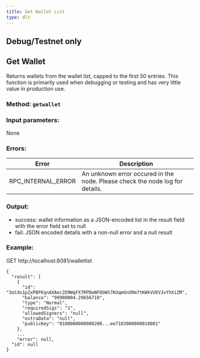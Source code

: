```yaml
---
title: Get Wallet List
type: dlt
---
```


## **Debug/Testnet only**

## Get Wallet
Returns wallets from the wallet list, capped to the first 50 entries. This function is primarily used when debugging or testing and has
very little value in production use.

### Method: `getwallet`
### Input parameters:
None

### Errors:
| Error | Description |
| --- | --- |
| RPC_INTERNAL_ERROR | An unknown error occured in the node. Please check the node log for details. |

### Output:
- success: wallet information as a JSON-encoded list in the result field with the error field set to null
- fail: JSON encoded details with a non-null error and a null result

### Example:
GET http://localhost:8081/walletlist
```
{
  "result": [
    {
      "id": "3oCdu1pZxPBFKqnAXAec2D9WqFX7RPDwNF8bWS7KUqmGnXRm7tKWkVUEVJvYhXiZM",
      "balance": "99900004.29656710",
      "type": "Normal",
      "requiredSigs": "1",
      "allowedSigners": "null",
      "extraData": "null",
      "publicKey": "0100000000000200...ee7103000000010001"
    },
	...
	"error": null,
  "id": null
}
```
